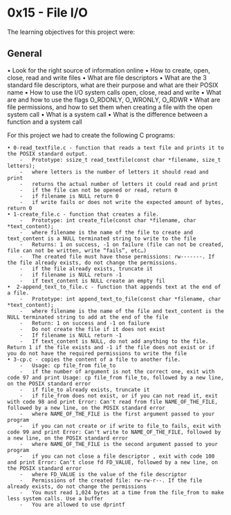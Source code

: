 # **0x15 - File I/O**

The learning objectives for this project were:

## **General**

• Look for the right source of information online
• How to create, open, close, read and write files
• What are file descriptors 
• What are the 3 standard file descriptors, what are their purpose and what are their POSIX name
• How to use the I/O system calls open, close, read and write
• What are and how to use the flags O_RDONLY, O_WRONLY, O_RDWR
• What are file permissions, and how to set them when creating a file with the open system call
• What is a system call
• What is the difference between a function and a system call

For this project we had to create the following C programs:

	• 0-read_textfile.c - function that reads a text file and prints it to the POSIX standard output.
		-	Prototype: ssize_t read_textfile(const char *filename, size_t letters);
		-	where letters is the number of letters it should read and print
		-	returns the actual number of letters it could read and print
		-	if the file can not be opened or read, return 0
		-	if filename is NULL return 0
		-	if write fails or does not write the expected amount of bytes, return 0
	• 1-create_file.c - function that creates a file.
		-	Prototype: int create_file(const char *filename, char *text_content);
		-	where filename is the name of the file to create and text_content is a NULL terminated string to write to the file
		-	Returns: 1 on success, -1 on failure (file can not be created, file can not be written, write “fails”, etc…)
		-	The created file must have those permissions: rw-------. If the file already exists, do not change the permissions.
		-	if the file already exists, truncate it
		-	if filename is NULL return -1
		-	if text_content is NULL create an empty fil
	•  2-append_text_to_file.c - function that appends text at the end of a file.
		-	Prototype: int append_text_to_file(const char *filename, char *text_content);
		-	where filename is the name of the file and text_content is the NULL terminated string to add at the end of the file
		-	Return: 1 on success and -1 on failure
		-	Do not create the file if it does not exist
		-	If filename is NULL return -1
		-	If text_content is NULL, do not add anything to the file. Return 1 if the file exists and -1 if the file does not exist or if you do not have the required permissions to write the file
	• 3-cp.c - copies the content of a file to another file.
		-	Usage: cp file_from file_to
		-	if the number of argument is not the correct one, exit with code 97 and print Usage: cp file_from file_to, followed by a new line, on the POSIX standard error
		-	if file_to already exists, truncate it
		-	if file_from does not exist, or if you can not read it, exit with code 98 and print Error: Can't read from file NAME_OF_THE_FILE, followed by a new line, on the POSIX standard error
		-	where NAME_OF_THE_FILE is the first argument passed to your program
		-	if you can not create or if write to file_to fails, exit with code 99 and print Error: Can't write to NAME_OF_THE_FILE, followed by a new line, on the POSIX standard error
		-	where NAME_OF_THE_FILE is the second argument passed to your program
		-	if you can not close a file descriptor , exit with code 100 and print Error: Can't close fd FD_VALUE, followed by a new line, on the POSIX standard error
		-	where FD_VALUE is the value of the file descriptor
		-	Permissions of the created file: rw-rw-r--. If the file already exists, do not change the permissions
		-	You must read 1,024 bytes at a time from the file_from to make less system calls. Use a buffer
		-	You are allowed to use dprintf
